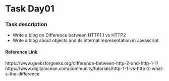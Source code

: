 <h1>Task Day01</h1>
<h3>Task description</h3>
<ul>
  <li>Write a blog on Difference between HTTP1.1 vs HTTP2</li>
  <li>Write a blog about objects and its internal representation in Javascript</li>
</ul>
<h4>Reference Link</h4>
https://www.geeksforgeeks.org/difference-between-http-2-and-http-1-1/
https://www.digitalocean.com/community/tutorials/http-1-1-vs-http-2-what-s-the-difference
